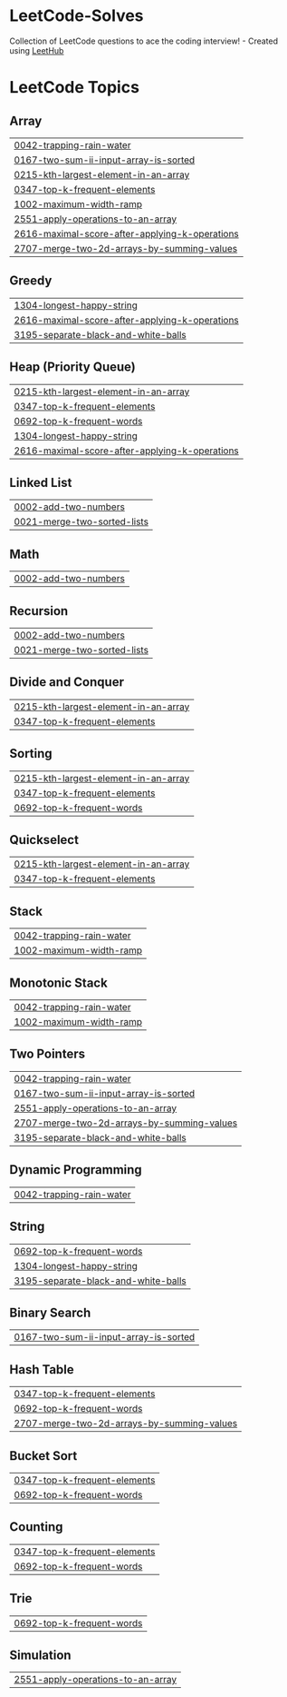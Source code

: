 # LeetCode-Solves
Collection of LeetCode questions to ace the coding interview! - Created using [LeetHub](https://github.com/QasimWani/LeetHub)

<!---LeetCode Topics Start-->
# LeetCode Topics
## Array
|  |
| ------- |
| [0042-trapping-rain-water](https://github.com/rei-naissance/LeetCode-Solves/tree/master/0042-trapping-rain-water) |
| [0167-two-sum-ii-input-array-is-sorted](https://github.com/rei-naissance/LeetCode-Solves/tree/master/0167-two-sum-ii-input-array-is-sorted) |
| [0215-kth-largest-element-in-an-array](https://github.com/rei-naissance/LeetCode-Solves/tree/master/0215-kth-largest-element-in-an-array) |
| [0347-top-k-frequent-elements](https://github.com/rei-naissance/LeetCode-Solves/tree/master/0347-top-k-frequent-elements) |
| [1002-maximum-width-ramp](https://github.com/rei-naissance/LeetCode-Solves/tree/master/1002-maximum-width-ramp) |
| [2551-apply-operations-to-an-array](https://github.com/rei-naissance/LeetCode-Solves/tree/master/2551-apply-operations-to-an-array) |
| [2616-maximal-score-after-applying-k-operations](https://github.com/rei-naissance/LeetCode-Solves/tree/master/2616-maximal-score-after-applying-k-operations) |
| [2707-merge-two-2d-arrays-by-summing-values](https://github.com/rei-naissance/LeetCode-Solves/tree/master/2707-merge-two-2d-arrays-by-summing-values) |
## Greedy
|  |
| ------- |
| [1304-longest-happy-string](https://github.com/rei-naissance/LeetCode-Solves/tree/master/1304-longest-happy-string) |
| [2616-maximal-score-after-applying-k-operations](https://github.com/rei-naissance/LeetCode-Solves/tree/master/2616-maximal-score-after-applying-k-operations) |
| [3195-separate-black-and-white-balls](https://github.com/rei-naissance/LeetCode-Solves/tree/master/3195-separate-black-and-white-balls) |
## Heap (Priority Queue)
|  |
| ------- |
| [0215-kth-largest-element-in-an-array](https://github.com/rei-naissance/LeetCode-Solves/tree/master/0215-kth-largest-element-in-an-array) |
| [0347-top-k-frequent-elements](https://github.com/rei-naissance/LeetCode-Solves/tree/master/0347-top-k-frequent-elements) |
| [0692-top-k-frequent-words](https://github.com/rei-naissance/LeetCode-Solves/tree/master/0692-top-k-frequent-words) |
| [1304-longest-happy-string](https://github.com/rei-naissance/LeetCode-Solves/tree/master/1304-longest-happy-string) |
| [2616-maximal-score-after-applying-k-operations](https://github.com/rei-naissance/LeetCode-Solves/tree/master/2616-maximal-score-after-applying-k-operations) |
## Linked List
|  |
| ------- |
| [0002-add-two-numbers](https://github.com/rei-naissance/LeetCode-Solves/tree/master/0002-add-two-numbers) |
| [0021-merge-two-sorted-lists](https://github.com/rei-naissance/LeetCode-Solves/tree/master/0021-merge-two-sorted-lists) |
## Math
|  |
| ------- |
| [0002-add-two-numbers](https://github.com/rei-naissance/LeetCode-Solves/tree/master/0002-add-two-numbers) |
## Recursion
|  |
| ------- |
| [0002-add-two-numbers](https://github.com/rei-naissance/LeetCode-Solves/tree/master/0002-add-two-numbers) |
| [0021-merge-two-sorted-lists](https://github.com/rei-naissance/LeetCode-Solves/tree/master/0021-merge-two-sorted-lists) |
## Divide and Conquer
|  |
| ------- |
| [0215-kth-largest-element-in-an-array](https://github.com/rei-naissance/LeetCode-Solves/tree/master/0215-kth-largest-element-in-an-array) |
| [0347-top-k-frequent-elements](https://github.com/rei-naissance/LeetCode-Solves/tree/master/0347-top-k-frequent-elements) |
## Sorting
|  |
| ------- |
| [0215-kth-largest-element-in-an-array](https://github.com/rei-naissance/LeetCode-Solves/tree/master/0215-kth-largest-element-in-an-array) |
| [0347-top-k-frequent-elements](https://github.com/rei-naissance/LeetCode-Solves/tree/master/0347-top-k-frequent-elements) |
| [0692-top-k-frequent-words](https://github.com/rei-naissance/LeetCode-Solves/tree/master/0692-top-k-frequent-words) |
## Quickselect
|  |
| ------- |
| [0215-kth-largest-element-in-an-array](https://github.com/rei-naissance/LeetCode-Solves/tree/master/0215-kth-largest-element-in-an-array) |
| [0347-top-k-frequent-elements](https://github.com/rei-naissance/LeetCode-Solves/tree/master/0347-top-k-frequent-elements) |
## Stack
|  |
| ------- |
| [0042-trapping-rain-water](https://github.com/rei-naissance/LeetCode-Solves/tree/master/0042-trapping-rain-water) |
| [1002-maximum-width-ramp](https://github.com/rei-naissance/LeetCode-Solves/tree/master/1002-maximum-width-ramp) |
## Monotonic Stack
|  |
| ------- |
| [0042-trapping-rain-water](https://github.com/rei-naissance/LeetCode-Solves/tree/master/0042-trapping-rain-water) |
| [1002-maximum-width-ramp](https://github.com/rei-naissance/LeetCode-Solves/tree/master/1002-maximum-width-ramp) |
## Two Pointers
|  |
| ------- |
| [0042-trapping-rain-water](https://github.com/rei-naissance/LeetCode-Solves/tree/master/0042-trapping-rain-water) |
| [0167-two-sum-ii-input-array-is-sorted](https://github.com/rei-naissance/LeetCode-Solves/tree/master/0167-two-sum-ii-input-array-is-sorted) |
| [2551-apply-operations-to-an-array](https://github.com/rei-naissance/LeetCode-Solves/tree/master/2551-apply-operations-to-an-array) |
| [2707-merge-two-2d-arrays-by-summing-values](https://github.com/rei-naissance/LeetCode-Solves/tree/master/2707-merge-two-2d-arrays-by-summing-values) |
| [3195-separate-black-and-white-balls](https://github.com/rei-naissance/LeetCode-Solves/tree/master/3195-separate-black-and-white-balls) |
## Dynamic Programming
|  |
| ------- |
| [0042-trapping-rain-water](https://github.com/rei-naissance/LeetCode-Solves/tree/master/0042-trapping-rain-water) |
## String
|  |
| ------- |
| [0692-top-k-frequent-words](https://github.com/rei-naissance/LeetCode-Solves/tree/master/0692-top-k-frequent-words) |
| [1304-longest-happy-string](https://github.com/rei-naissance/LeetCode-Solves/tree/master/1304-longest-happy-string) |
| [3195-separate-black-and-white-balls](https://github.com/rei-naissance/LeetCode-Solves/tree/master/3195-separate-black-and-white-balls) |
## Binary Search
|  |
| ------- |
| [0167-two-sum-ii-input-array-is-sorted](https://github.com/rei-naissance/LeetCode-Solves/tree/master/0167-two-sum-ii-input-array-is-sorted) |
## Hash Table
|  |
| ------- |
| [0347-top-k-frequent-elements](https://github.com/rei-naissance/LeetCode-Solves/tree/master/0347-top-k-frequent-elements) |
| [0692-top-k-frequent-words](https://github.com/rei-naissance/LeetCode-Solves/tree/master/0692-top-k-frequent-words) |
| [2707-merge-two-2d-arrays-by-summing-values](https://github.com/rei-naissance/LeetCode-Solves/tree/master/2707-merge-two-2d-arrays-by-summing-values) |
## Bucket Sort
|  |
| ------- |
| [0347-top-k-frequent-elements](https://github.com/rei-naissance/LeetCode-Solves/tree/master/0347-top-k-frequent-elements) |
| [0692-top-k-frequent-words](https://github.com/rei-naissance/LeetCode-Solves/tree/master/0692-top-k-frequent-words) |
## Counting
|  |
| ------- |
| [0347-top-k-frequent-elements](https://github.com/rei-naissance/LeetCode-Solves/tree/master/0347-top-k-frequent-elements) |
| [0692-top-k-frequent-words](https://github.com/rei-naissance/LeetCode-Solves/tree/master/0692-top-k-frequent-words) |
## Trie
|  |
| ------- |
| [0692-top-k-frequent-words](https://github.com/rei-naissance/LeetCode-Solves/tree/master/0692-top-k-frequent-words) |
## Simulation
|  |
| ------- |
| [2551-apply-operations-to-an-array](https://github.com/rei-naissance/LeetCode-Solves/tree/master/2551-apply-operations-to-an-array) |
<!---LeetCode Topics End-->